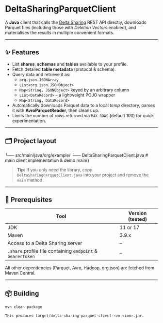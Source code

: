 # DeltaSharingParquetClient

A **Java** client that calls the [Delta Sharing](https://docs.delta.io/latest/delta-sharing.html) REST API directly, downloads Parquet files (including those with *Deletion Vectors* enabled), and materialises the results in multiple convenient formats.

---

## ✨ Features

* List **shares**, **schemas** and **tables** available to your profile.
* Fetch detailed **table metadata** (protocol & schema).
* Query data and retrieve it as:
  * `org.json.JSONArray`
  * `List<org.json.JSONObject>`
  * `Map<String, JSONObject>` keyed by an arbitrary column
  * `List<DataRecord>` – a lightweight POJO wrapper
  * `Map<String, DataRecord>`
* Automatically downloads Parquet data to a local *temp* directory, parses it with **AvroParquetReader**, then cleans up.
* Limits the number of rows returned via `MAX_ROWS` (default 100) for quick experimentation.

---

## 🗂 Project layout
└── src/main/java/org/example/
└── DeltaSharingParquetClient.java   # main client implementation & demo main()

> **Tip:** If you only need the library, copy `DeltaSharingParquetClient.java` into your project and remove the `main` method.

---

## 🔧 Prerequisites

| Tool            | Version (tested) |
|-----------------|------------------|
| JDK             | 11 or 17         |
| Maven           | 3.9.x            |
| Access to a Delta Sharing server | – |
| `.share` profile file containing `endpoint` & `bearerToken` | – |

All other dependencies (Parquet, Avro, Hadoop, org.json) are fetched from Maven Central.

---

## 📦 Building

```bash
mvn clean package

This produces target/delta-sharing-parquet-client-<version>.jar.

